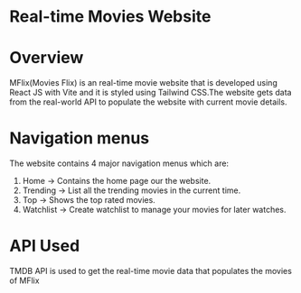 # Real-time Movies Website

# Overview
MFlix(Movies Flix) is an real-time movie website that is developed using React JS with Vite and it is styled using Tailwind CSS.The website gets data from the real-world API to populate the website with current movie details.

# Navigation menus
The website contains 4 major navigation menus which are:
1. Home -> Contains the home page our the website.
2. Trending -> List all the trending movies in the current time.
3. Top -> Shows the top rated movies.
4. Watchlist -> Create watchlist to manage your movies for later watches.

# API Used
TMDB API is used to get the real-time movie data that populates the movies of MFlix
